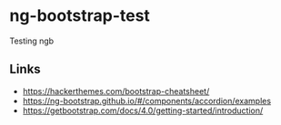 # ng-bootstrap-test
Testing ngb

## Links
- https://hackerthemes.com/bootstrap-cheatsheet/
- https://ng-bootstrap.github.io/#/components/accordion/examples
- https://getbootstrap.com/docs/4.0/getting-started/introduction/

